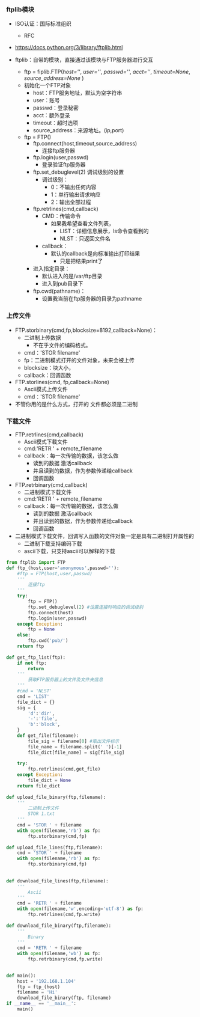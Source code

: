 ### ftplib模块
 
* ISO认证：国际标准组织
  * RFC
 
* https://docs.python.org/3/library/ftplib.html
* ftplib：自带的模块，直接通过该模块与FTP服务器进行交互
  * ftp = fiplib.FTP(*host=''*, *user=''*, *passwd=''*, *acct=''*, *timeout=None*, *source_address=None* )
  * 初始化一个FTP对象
    * host：FTP服务地址，默认为空字符串
    * user：账号
    * passwd：登录秘密
    * acct：额外登录
    * timeout：超时选项
    * source_address：来源地址。(ip,port)
  * ftp = FTP()
    * ftp.connect(host,timeout,source_address) 
      * 连接ftp服务器
    * ftp.login(user,passwd)
      * 登录验证ftp服务器
    * ftp.set_debuglevel(2) 调试级别的设置
      * 调试级别：
        * 0：不输出任何内容
        * 1：单行输出请求响应
        * 2：输出全部过程
    * ftp.retrlines(cmd,callback)
      * CMD：传输命令
        * 如果我希望查看文件列表，
          * LIST：详细信息展示，ls命令查看到的
          * NLST：只返回文件名
      * callback：
        * 默认的callback是向标准输出打印结果
          * 只是把结果print了
    * 进入指定目录：
      * 默认进入的是/var/ftp目录
      * 进入到pub目录下
    * ftp.cwd(pathname)：
      * 设置我当前在ftp服务器的目录为pathname

### 上传文件
 
 * FTP.storbinary(cmd,fp,blocksize=8192,callback=None)：
   * 二进制上传数据
     * 不在乎文件的编码格式。
   * cmd：'STOR filename'
   * fp：二进制模式打开的文件对象，未来会被上传
   * blocksize：块大小，
   * callback：回调函数
* FTP.storlines(cmd, fp,callback=None)
  * Ascii模式上传文件
  * cmd：'STOR filename'
* 不管你用的是什么方式，打开的 文件都必须是二进制
 
### 下载文件
 
* FTP.retrlines(cmd,callback)
  * Ascii模式下载文件
  * cmd:'RETR ' + remote_filename 
  * callback：每一次传输的数据，该怎么做
    * 读到的数据 激活callback
    * 并且读到的数据，作为参数传递给callback
    * 回调函数
* FTP.retrbinary(cmd,callback)
  * 二进制模式下载文件
  * cmd:'RETR ' + remote_filename 
  * callback：每一次传输的数据，该怎么做
    - 读到的数据 激活callback
    - 并且读到的数据，作为参数传递给callback
    - 回调函数
* 二进制模式下载文件，回调写入函数的文件对象一定是具有二进制打开属性的
  * 二进制下载支持编码下载
  * ascii下载，只支持ascii可以解释的下载

```python
from ftplib import FTP
def ftp_(host,user='anonymous',passwd=''):
    #ftp = FTP(host,user,passwd)
    '''
        连接ftp
    '''
    try:
        ftp = FTP()
        ftp.set_debuglevel(2) #设置连接时响应的调试级别
        ftp.connect(host)
        ftp.login(user,passwd)
    except Exception:
        ftp = None
    else:
        ftp.cwd('pub/')
    return ftp
     
def get_ftp_list(ftp):
    if not ftp:
        return
    '''
        获取FTP服务器上的文件及文件夹信息
    '''
    #cmd = 'NLST'
    cmd = 'LIST'
    file_dict = {}
    sig = {
        'd':'dir',
        '-':'file',
        'b':'block',
    }
    def get_file(filename):
        file_sig = filename[0] #取出文件标示
        file_name = filename.split(' ')[-1]
        file_dict[file_name] = sig[file_sig]
 
    try:
        ftp.retrlines(cmd,get_file)
    except Exception:
        file_dict = None
    return file_dict
 
def upload_file_binary(ftp,filename):
    '''
        二进制上传文件
        STOR 1.txt
    '''
    cmd = 'STOR ' + filename
    with open(filename,'rb') as fp:
        ftp.storbinary(cmd,fp)
  
def upload_file_lines(ftp,filename):
    cmd = 'STOR ' + filename
    with open(filename,'rb') as fp:
        ftp.storbinary(cmd,fp)
 
 
def download_file_lines(ftp,filename):
    '''
        Ascii
    '''
    cmd = 'RETR ' + filename 
    with open(filename,'w',encoding='utf-8') as fp:
        ftp.retrlines(cmd,fp.write)
 
def download_file_binary(ftp,filename):
    '''
        Binary
    '''
    cmd = 'RETR ' + filename 
    with open(filename,'wb') as fp:
        ftp.retrbinary(cmd,fp.write)
 

def main():
    host = '192.168.1.104'
    ftp = ftp_(host)
    filename = 'Hi'
    download_file_binary(ftp, filename)
if __name__ == '__main__':
    main()
```